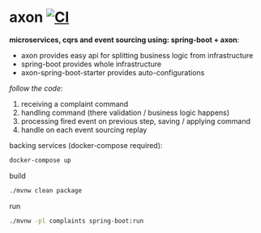 axon [![CI](https://github.com/daggerok/axon/actions/workflows/ci.yml/badge.svg)](https://github.com/daggerok/axon/actions/workflows/ci.yml)
====

**microservices, cqrs and event sourcing using: spring-boot + axon**:
- axon provides easy api for splitting business logic from infrastructure
- spring-boot provides whole infrastructure
- axon-spring-boot-starter provides auto-configurations  

*follow the code*:

1. receiving a complaint command
2. handling command (there validation / business logic happens)
3. processing fired event on previous step, saving / applying command  
4. handle on each event sourcing replay

backing services (docker-compose required):

```bash
docker-compose up
```

build

```bash
./mvnw clean package
```

run

```bash
./mvnw -pl complaints spring-boot:run
```
